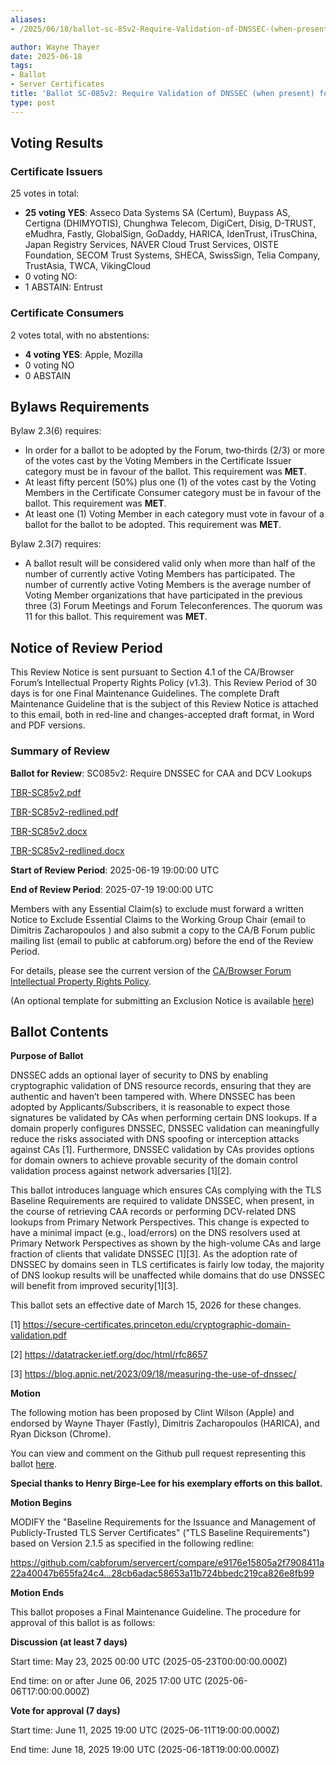 ```yaml
---
aliases:
- /2025/06/18/ballot-sc-85v2-Require-Validation-of-DNSSEC-(when-present)-for-CAA-and-DCV-Lookups

author: Wayne Thayer
date: 2025-06-18
tags:
- Ballot
- Server Certificates
title: 'Ballot SC-085v2: Require Validation of DNSSEC (when present) for CAA and DCV Lookups'
type: post
---
```


## Voting Results

### Certificate Issuers

25 votes in total:

- **25 voting YES**: Asseco Data Systems SA (Certum), Buypass AS, Certigna (DHIMYOTIS), Chunghwa Telecom, DigiCert, Disig, D-TRUST, eMudhra, Fastly, GlobalSign, GoDaddy, HARICA, IdenTrust, iTrusChina, Japan Registry Services, NAVER Cloud Trust Services, OISTE Foundation, SECOM Trust Systems, SHECA, SwissSign, Telia Company, TrustAsia, TWCA, VikingCloud
- 0 voting NO:
- 1 ABSTAIN: Entrust

### Certificate Consumers

2 votes total, with no abstentions:

- **4 voting YES**: Apple, Mozilla
- 0 voting NO
- 0 ABSTAIN

## Bylaws Requirements

Bylaw 2.3(6) requires:

- In order for a ballot to be adopted by the Forum, two‐thirds (2/3) or more of the votes cast by the Voting Members in the Certificate Issuer category must be in favour of the ballot. This requirement was **MET**.
- At least fifty percent (50%) plus one (1) of the votes cast by the Voting Members in the Certificate Consumer category must be in favour of the ballot. This requirement was **MET**.
- At least one (1) Voting Member in each category must vote in favour of a ballot for the ballot to be adopted. This requirement was **MET**.

Bylaw 2.3(7) requires:

- A ballot result will be considered valid only when more than half of the number of currently active Voting Members has participated. The number of currently active Voting Members is the average number of Voting Member organizations that have participated in the previous three (3) Forum Meetings and Forum Teleconferences.
The quorum was 11 for this ballot. This requirement was **MET**.

## Notice of Review Period

This Review Notice is sent pursuant to Section 4.1 of the CA/Browser Forum’s Intellectual Property Rights Policy (v1.3). This Review Period of 30 days is for one Final Maintenance Guidelines. The complete Draft Maintenance Guideline that is the subject of this Review Notice is attached to this email, both in red-line and changes-accepted draft format, in Word and PDF versions.

### Summary of Review

**Ballot for Review**:  SC085v2: Require DNSSEC for CAA and DCV Lookups

[TBR-SC85v2.pdf](BR-SC085v2.pdf)

[TBR-SC85v2-redlined.pdf](BR-SC085v2-redlined.pdf)

[TBR-SC85v2.docx](BR-SC085v2.docx)

[TBR-SC85v2-redlined.docx](BR-SC085v2-redlined.docx)

**Start of Review Period**: 2025-06-19 19:00:00 UTC

**End of Review Period**: 2025-07-19 19:00:00 UTC

Members with any Essential Claim(s) to exclude must forward a written Notice to Exclude Essential Claims to the Working Group Chair (email to Dimitris Zacharopoulos ) and also submit a copy to the CA/B Forum public mailing list (email to public at cabforum.org) before the end of the Review Period.

For details, please see the current version of the [CA/Browser Forum Intellectual Property Rights Policy](/uploads/CABF-IPR-Policy-v.1.3_4APR18.pdf).

(An optional template for submitting an Exclusion Notice is available [here](/uploads/Template-for-Exclusion-Notice.pdf))

## Ballot Contents

**Purpose of Ballot**

DNSSEC adds an optional layer of security to DNS by enabling cryptographic validation of DNS resource records, ensuring that they are authentic and haven’t been tampered with. Where DNSSEC has been adopted by Applicants/Subscribers, it is reasonable to expect those signatures be validated by CAs when performing certain DNS lookups. If a domain properly configures DNSSEC, DNSSEC validation can meaningfully reduce the risks associated with DNS spoofing or interception attacks against CAs [1]. Furthermore, DNSSEC validation by CAs provides options for domain owners to achieve provable security of the domain control validation process against network adversaries [1][2].

This ballot introduces language which ensures CAs complying with the TLS Baseline Requirements are required to validate DNSSEC, when present, in the course of retrieving CAA records or performing DCV-related DNS lookups from Primary Network Perspectives. This change is expected to have a minimal impact (e.g., load/errors) on the DNS resolvers used at Primary Network Perspectives as shown by the high-volume CAs and large fraction of clients that validate DNSSEC [1][3]. As the adoption rate of DNSSEC by domains seen in TLS certificates is fairly low today, the majority of DNS lookup results will be unaffected while domains that do use DNSSEC will benefit from improved security[1][3].

This ballot sets an effective date of March 15, 2026 for these changes.

[1] https://secure-certificates.princeton.edu/cryptographic-domain-validation.pdf

[2] https://datatracker.ietf.org/doc/html/rfc8657

[3] https://blog.apnic.net/2023/09/18/measuring-the-use-of-dnssec/

**Motion**

The following motion has been proposed by Clint Wilson (Apple) and endorsed by Wayne Thayer (Fastly), Dimitris Zacharopoulos (HARICA), and Ryan Dickson (Chrome).

You can view and comment on the Github pull request representing this ballot [here](https://github.com/cabforum/servercert/pull/579/files).

**Special thanks to Henry Birge-Lee for his exemplary efforts on this ballot.**

**Motion Begins**

MODIFY the "Baseline Requirements for the Issuance and Management of Publicly-Trusted TLS Server Certificates" ("TLS Baseline Requirements") based on Version 2.1.5 as specified in the following redline:

https://github.com/cabforum/servercert/compare/e9176e15805a2f7908411a22a40047b655fa24c4...28cb6adac58653a11b724bbedc219ca826e8fb99

**Motion Ends**

This ballot proposes a Final Maintenance Guideline. The procedure for approval of this ballot is as follows:

**Discussion (at least 7 days)**

Start time: May 23, 2025 00:00 UTC (2025-05-23T00:00:00.000Z)

End time: on or after June 06, 2025 17:00 UTC (2025-06-06T17:00:00.000Z)

**Vote for approval (7 days)**

Start time: June 11, 2025 19:00 UTC (2025-06-11T19:00:00.000Z)

End time: June 18, 2025 19:00 UTC (2025-06-18T19:00:00.000Z)